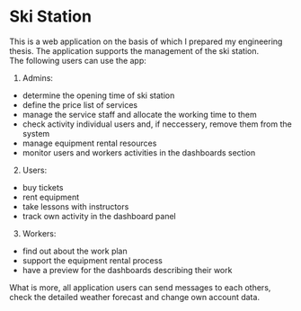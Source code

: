 # Ski Station
This is a web application on the basis of which I prepared my engineering thesis. The application supports the management of the ski station. <br />
The following users can use the app:
1) Admins:
- determine the opening time of ski station
- define the price list of services
- manage the service staff and allocate the working time to them
- check activity individual users and, if neccessery, remove them from the system
- manage equipment rental resources
- monitor users and workers activities in the dashboards section
2) Users:
- buy tickets
- rent equipment
- take lessons with instructors
- track own activity in the dashboard panel
3) Workers:
- find out about the work plan 
- support the equipment rental process
- have a preview for the dashboards describing their work

What is more, all application users can send messages to each others, check the detailed weather forecast and change own account data.
